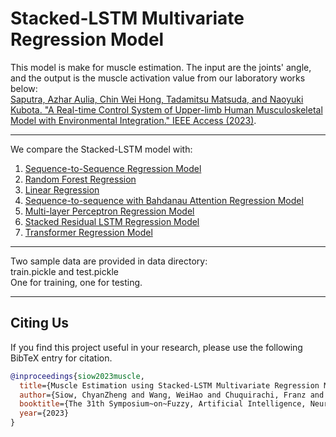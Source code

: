 # Stacked-LSTM Multivariate Regression Model
This model is make for muscle estimation.
The input are the joints' angle, and the output is the muscle activation value from our laboratory works below:<br/>
<a target="_blank" href="https://ieeexplore.ieee.org/stamp/stamp.jsp?tp=&arnumber=10185016">Saputra, Azhar Aulia, Chin Wei Hong, Tadamitsu Matsuda, and Naoyuki Kubota. "A Real-time Control System of Upper-limb Human Musculoskeletal Model with Environmental Integration." IEEE Access (2023)</a>.
<hr/>
We compare the Stacked-LSTM model with:
<ol>
<li><a href="https://colab.research.google.com/drive/1NrnU5kjxIGem1fEmbaRD31ItbRH515Wa">Sequence-to-Sequence Regression Model</a></li>
<li><a target="_blank" href="https://colab.research.google.com/drive/1wNYPuS9aUC5deLNgvvvObgfD4ED1JBFh">Random Forest Regression</a></li>
<li><a target="_blank" href="https://colab.research.google.com/drive/1wNYPuS9aUC5deLNgvvvObgfD4ED1JBFh">Linear Regression</a></li>
<li><a target="_blank" href="https://colab.research.google.com/drive/1HfGNMd37smy9g4QPqTD3vsrJs9poLXNw">Sequence-to-sequence with Bahdanau Attention Regression Model</a></li>
<li><a href="https://colab.research.google.com/drive/1h0pVUcLgSOdcnpr32YqNzQ7-cb4Niok3">Multi-layer Perceptron Regression Model</a></li>
<li><a href="https://colab.research.google.com/drive/1qV9uoniodTZwX_PtrFmgcyYsf9VBHbAm">Stacked Residual LSTM Regression Model</a></li>
<li><a href="https://colab.research.google.com/drive/1nUlUwV55an9qlwqERwScmBXNeHAxZxiv">Transformer Regression Model</a></li>
</ol>

<hr/>
Two sample data are provided in data directory:<br/>
train.pickle and test.pickle<br/>
One for training, one for testing.
<hr/>

## Citing Us
If you find this project useful in your research, please use the following BibTeX entry for citation.
```BibTeX
@inproceedings{siow2023muscle,
  title={Muscle Estimation using Stacked-LSTM Multivariate Regression Model},
  author={Siow, ChyanZheng and Wang, WeiHao and Chuquirachi, Franz and Saputra, Azhar Aulia and Obo, Takenori and Kubota, Naoyuki},
  booktitle={The 31th Symposium~on~Fuzzy, Artificial Intelligence, Neural Networks and Computational~Intelligence},
  year={2023}
}
```



